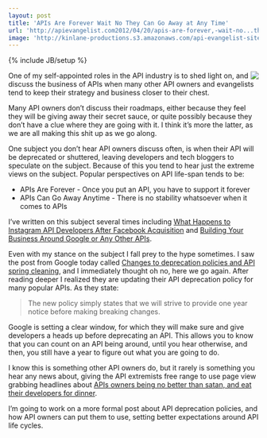 ```yaml
---
layout: post
title: 'APIs Are Forever Wait No They Can Go Away at Any Time'
url: 'http://apievangelist.com2012/04/20/apis-are-forever,-wait-no...they-can-go-away-at-any-time/'
image: 'http://kinlane-productions.s3.amazonaws.com/api-evangelist-site/blog/Google-Developer-Blog-Logo.png'
---
```

{% include JB/setup %}
<p>
     <img src="http://kinlane-productions.s3.amazonaws.com/google/Google-Developer-Blog-Logo.png"  align="right" />
</p>
<p>
     One of my self-appointed roles in the API industry is to shed light on, and discuss the business of APIs when many other API owners and evangelists tend to keep their strategy and business closer to their chest.
</p>
<p>
     Many API owners don’t discuss their roadmaps, either because they feel they will be giving away their secret sauce, or quite possibly because they don’t have a clue where they are going with it. I think it’s more the latter, as we are all making this shit up as we go along.
</p>
<p>
     One subject you don’t hear API owners discuss often, is when their API will be deprecated or shuttered, leaving developers and tech bloggers to speculate on the subject. Because of this you tend to hear just the extreme views on the subject. Popular perspectives on API life-span tends to be:
</p>
<ul >
     <li>APIs Are Forever - Once you put an API, you have to support it forever
     </li>
     <li>APIs Can Go Away Anytime - There is no stability whatsoever when it comes to APIs
     </li>
</ul>
<p>
     I’ve written on this subject several times including <a href="/2012/04/09/what-happens-to-instagram-api-developers-after-facebook-acquisition/">What Happens to Instagram API Developers After Facebook Acquisition</a> and <a href="/2011/05/28/building-your-business-around-google-or-any-other-apis/">Building Your Business Around Google or Any Other APIs</a>.
</p>
<p>
     Even with my stance on the subject I fall prey to the hype sometimes. I saw the post from Google today called <a href="http://googledevelopers.blogspot.com/2012/04/changes-to-deprecation-policies-and-api.html">Changes to deprecation policies and API spring cleaning</a>, and I immediately thought oh no, here we go again. After reading deeper I realized they are updating their API deprecation policy for many popular APIs. As they state:
</p>
<blockquote>
     The new policy simply states that we will strive to provide one year notice before making breaking changes.
</blockquote>
<p>
     Google is setting a clear window, for which they will make sure and give developers a heads up before deprecating an API. This allows you to know that you can count on an API being around, until you hear otherwise, and then, you still have a year to figure out what you are going to do.
</p>
<p>
     I know this is something other API owners do, but it rarely is something you hear any news about, giving the API extremists free range to use page view grabbing headlines about <a href="/2012/03/30/why-tech-bloggers-suck-and-not-apis/">APIs owners being no better than satan, and eat their developers for dinner</a>.
</p>
<p>
     I’m going to work on a more formal post about API deprecation policies, and how API owners can put them to use, setting better expectations around API life cycles.
</p>
